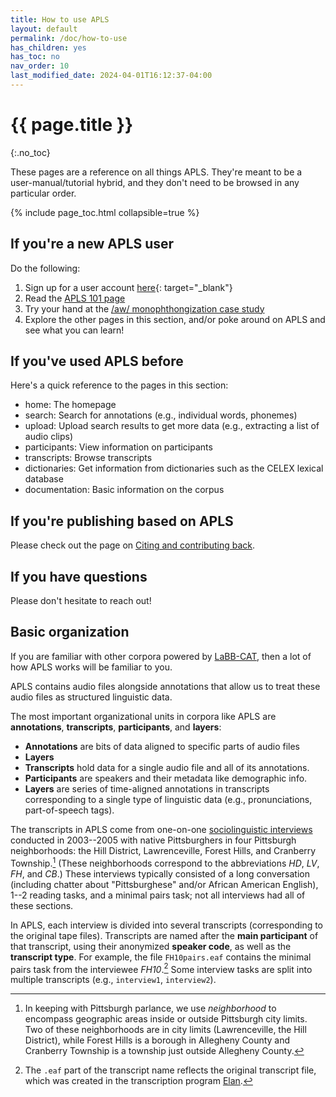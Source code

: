 ```yaml
---
title: How to use APLS
layout: default
permalink: /doc/how-to-use
has_children: yes
has_toc: no
nav_order: 10
last_modified_date: 2024-04-01T16:12:37-04:00
---
```


# {{ page.title }}
{:.no_toc}

These pages are a reference on all things APLS.
They're meant to be a user-manual/tutorial hybrid, and they don't need to be browsed in any particular order.

{% include page_toc.html collapsible=true %}

## If you're a **new APLS user**

Do the following: 

1. Sign up for a user account [here](https://docs.google.com/forms/d/e/1FAIpQLSdFclWfbWZ-aM-h3Givrr4mH9T4MjyWaeQ-TpTMriC5mOcoqw/viewform){: target="_blank"}
1. Read the [APLS 101 page](doc/apls-101)
1. Try your hand at the [/aw/ monophthongization case study](doc/apls-101#case-study)
1. Explore the other pages in this section, and/or poke around on APLS and see what you can learn!


## If you've **used APLS before**

Here's a quick reference to the pages in this section:

<!-- Map the pages in how-to to the menu items on the navbar -->

- home: The homepage
- search: Search for annotations (e.g., individual words, phonemes)
- upload: Upload search results to get more data (e.g., extracting a list of audio clips)
- participants: View information on participants
- transcripts: Browse transcripts
- dictionaries: Get information from dictionaries such as the CELEX lexical database
- documentation: Basic information on the corpus


## If you're **publishing based on APLS**

Please check out the page on [Citing and contributing back](doc/citing-contributing).


## If you have **questions**

Please don't hesitate to reach out!
<!-- MORE INFO -->


## Basic organization <!-- CLEAN UP AND MOVE TO doc/apls-101 -->

If you are familiar with other corpora powered by [LaBB-CAT](https://sourceforge.net/projects/labbcat/), then a lot of how APLS works will be familiar to you.

APLS contains audio files alongside annotations that allow us to treat these audio files as structured linguistic data.



The most important organizational units in  corpora like APLS are **annotations**, **transcripts**, **participants**, and **layers**:

- **Annotations** are bits of data aligned to specific parts of audio files
- **Layers** 
- **Transcripts** hold data for a single audio file and all of its annotations.
- **Participants** are speakers and their metadata like demographic info.
- **Layers** are series of time-aligned annotations in transcripts corresponding to a single type of linguistic data (e.g., pronunciations, part-of-speech tags).

The transcripts in APLS come from one-on-one [sociolinguistic interviews](https://languageandlife.org/about-sociolinguistics/) conducted in 2003--2005 with native Pittsburghers in four Pittsburgh neighborhoods: the Hill District, Lawrenceville, Forest Hills, and Cranberry Township.[^neighborhood]
(These neighborhoods correspond to the abbreviations _HD_, _LV_, _FH_, and _CB_.)
These interviews typically consisted of a long conversation (including chatter about "Pittsburghese" and/or African American English), 1--2 reading tasks, and a minimal pairs task;
not all interviews had all of these sections.



[^neighborhood]: In keeping with Pittsburgh parlance, we use _neighborhood_ to encompass geographic areas inside or outside Pittsburgh city limits. Two of these neighborhoods are in city limits (Lawrenceville, the Hill District), while Forest Hills is a borough in Allegheny County and Cranberry Township is a township just outside Allegheny County. 

In APLS, each interview is divided into several transcripts (corresponding to the original tape files).
Transcripts are named after the **main participant** of that transcript, using their anonymized **speaker code**, as well as the **transcript type**.
For example, the file `FH10pairs.eaf` contains the minimal pairs task from the interviewee _FH10_.[^eaf]
Some interview tasks are split into multiple transcripts (e.g., `interview1`, `interview2`).

[^eaf]: The `.eaf` part of the transcript name reflects the original transcript file, which was created in the transcription program [Elan](https://archive.mpi.nl/tla/elan).



